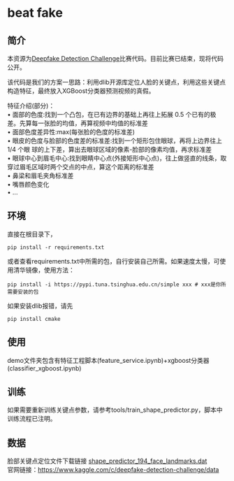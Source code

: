 # beat fake

## 简介
本资源为[Deepfake Detection Challenge](https://www.kaggle.com/c/deepfake-detection-challenge)比赛代码。目前比赛已结束，现将代码公开。  

该代码是我们的方案一思路：利用dlib开源库定位人脸的关键点，利用这些关键点构造特征，最终放入XGBoost分类器预测视频的真假。

特征介绍(部分)：  
• 面部的色度:找到一个凸包，在已有边界的基础上再往上拓展 0.5 个已有的极差。先算每一张脸的均值，再算视频中均值的标准差  
• 面部色度差异性:max(每张脸的色度的标准差)  
• 眼皮的色度与脸部的色度差的标准差:找到一个矩形包住眼球，再将上边界往上 1/4 个眼
球的上下差，算出去眼球区域的像素-脸部的像素均值，再求标准差  
• 眼球中心到眉毛中心:找到眼睛中心点(外接矩形中心点)，往上做竖直的线条，取穿过眉毛区域时两个交点的中点，算这个距离的标准差   
• 鼻梁和眉毛夹角标准差  
• 嘴唇颜色变化  
• ...

## 环境
直接在根目录下，
```{bash}
pip install -r requirements.txt
```
或者查看requirements.txt中所需的包，自行安装自己所需。如果速度太慢，可使用清华镜像，使用方法：
```{bash}
pip install -i https://pypi.tuna.tsinghua.edu.cn/simple xxx # xxx是你所需要安装的包
```
如果安装dlib报错，请先
```{bash}
pip install cmake
```

## 使用
demo文件夹包含有特征工程脚本(feature_service.ipynb)+xgboost分类器(classifier_xgboost.ipynb)

## 训练
如果需要重新训练关键点参数，请参考tools/train_shape_predictor.py，脚本中训练流程已注明。

## 数据
脸部关键点定位文件下载链接 [shape_predictor_194_face_landmarks.dat](https://www.dropbox.com/sh/t5h024w0xkedq0j/AABS3GprqIvb_PwqeHOn2dxNa?dl=0)  
官网链接：https://www.kaggle.com/c/deepfake-detection-challenge/data


#### 


